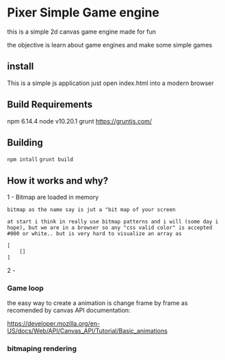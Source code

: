 # Pixer Simple Game engine 

this is a simple 2d canvas game engine made for fun

the objective is learn about game engines and make some simple games 

## install 

This is a simple js application just open index.html into a modern browser

## Build Requirements 

npm 6.14.4
node v10.20.1
grunt https://gruntjs.com/

## Building 

`npm intall`
`grunt build`

## How it works and why? 

1 - Bitmap are loaded in memory
    
    bitmap as the name say is jut a "bit map of your screen

    at start i think in really use bitmap patterns and i will (some day i hope), but we are in a browser so any "css valid color" is accepted #000 or white.. but is very hard to visualize an array as 

    [
        []
    ]

    

2 - 

### Game loop 

the easy way to create a animation is change frame by frame as recomended by canvas API documentation:

https://developer.mozilla.org/en-US/docs/Web/API/Canvas_API/Tutorial/Basic_animations

### bitmaping rendering


